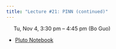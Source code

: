 ```yaml
---
title: "Lecture #21: PINN (continued)"
---
```


&nbsp;&nbsp;&nbsp;&nbsp;&nbsp;Tu, Nov 4, 3:30 pm – 4:45 pm (Bo Guo)

- [Pluto Notebook](../pluto_notebooks/Lec21_pinn_continued.jl)
